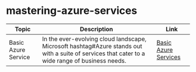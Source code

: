 # mastering-azure-services

|Topic          | Description   | Link |
| ------------- | ------------- | ----- |
| Basic Azure Service  | In the ever-evolving cloud landscape, Microsoft hashtag#Azure stands out with a suite of services that cater to a wide range of business needs.| [Basic Azure Services](https://www.linkedin.com/feed/update/urn:li:activity:7184048822069735424/)|

